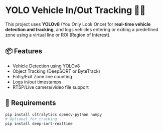 # YOLO Vehicle In/Out Tracking 🚗🔄

This project uses **YOLOv8** (You Only Look Once) for **real-time vehicle detection and tracking**, and logs vehicles entering or exiting a predefined zone using a virtual line or ROI (Region of Interest).

## 📦 Features

- Vehicle Detection using YOLOv8
- Object Tracking (DeepSORT or ByteTrack)
- Entry/Exit Zone line counting
- Logs in/out timestamps
- RTSP/Live camera/video file support

## 🔧 Requirements

```bash
pip install ultralytics opencv-python numpy
# Optional for tracking
pip install deep-sort-realtime